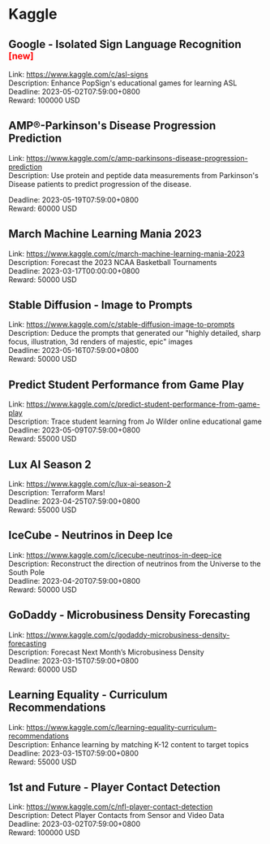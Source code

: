 # Kaggle



## Google - Isolated Sign Language Recognition <sup style="color:red">[new]<sup>  

Link: https://www.kaggle.com/c/asl-signs  
Description: Enhance PopSign's educational games for learning ASL  
Deadline: 2023-05-02T07:59:00+0800  
Reward: 100000 USD  


## AMP®-Parkinson's Disease Progression Prediction

Link: https://www.kaggle.com/c/amp-parkinsons-disease-progression-prediction  
Description: Use protein and peptide data measurements from Parkinson's Disease patients to predict progression of the disease.
  
Deadline: 2023-05-19T07:59:00+0800  
Reward: 60000 USD  


## March Machine Learning Mania 2023

Link: https://www.kaggle.com/c/march-machine-learning-mania-2023  
Description: Forecast the 2023 NCAA Basketball Tournaments  
Deadline: 2023-03-17T00:00:00+0800  
Reward: 50000 USD  


## Stable Diffusion - Image to Prompts

Link: https://www.kaggle.com/c/stable-diffusion-image-to-prompts  
Description: Deduce the prompts that generated our "highly detailed, sharp focus, illustration, 3d renders of majestic, epic" images  
Deadline: 2023-05-16T07:59:00+0800  
Reward: 50000 USD  


## Predict Student Performance from Game Play

Link: https://www.kaggle.com/c/predict-student-performance-from-game-play  
Description: Trace student learning from Jo Wilder online educational game  
Deadline: 2023-05-09T07:59:00+0800  
Reward: 55000 USD  


## Lux AI Season 2

Link: https://www.kaggle.com/c/lux-ai-season-2  
Description: Terraform Mars!  
Deadline: 2023-04-25T07:59:00+0800  
Reward: 55000 USD  


## IceCube - Neutrinos in Deep Ice

Link: https://www.kaggle.com/c/icecube-neutrinos-in-deep-ice  
Description: Reconstruct the direction of neutrinos from the Universe to the South Pole  
Deadline: 2023-04-20T07:59:00+0800  
Reward: 50000 USD  


## GoDaddy - Microbusiness Density Forecasting

Link: https://www.kaggle.com/c/godaddy-microbusiness-density-forecasting  
Description: Forecast Next Month’s Microbusiness Density  
Deadline: 2023-03-15T07:59:00+0800  
Reward: 60000 USD  


## Learning Equality - Curriculum Recommendations

Link: https://www.kaggle.com/c/learning-equality-curriculum-recommendations  
Description: Enhance learning by matching K-12 content to target topics  
Deadline: 2023-03-15T07:59:00+0800  
Reward: 55000 USD  


## 1st and Future - Player Contact Detection

Link: https://www.kaggle.com/c/nfl-player-contact-detection  
Description: Detect Player Contacts from Sensor and Video Data  
Deadline: 2023-03-02T07:59:00+0800  
Reward: 100000 USD  

